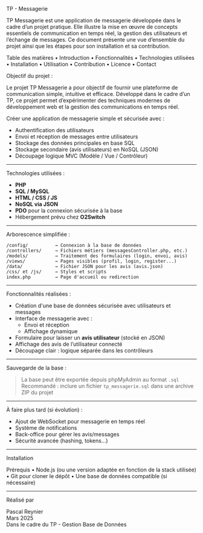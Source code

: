 TP - Messagerie

TP Messagerie est une application de messagerie développée dans le cadre d’un projet pratique. Elle illustre la mise en œuvre de concepts essentiels de communication en temps réel, la gestion des utilisateurs et l’échange de messages. Ce document présente une vue d’ensemble du projet ainsi que les étapes pour son installation et sa contribution.

Table des matières
• Introduction
• Fonctionnalités
• Technologies utilisées
• Installation
• Utilisation
• Contribution
• Licence
• Contact

Objectif du projet :

Le projet TP Messagerie a pour objectif de fournir une plateforme de communication simple, intuitive et efficace. Développé dans le cadre d’un TP, ce projet permet d’expérimenter des techniques modernes de développement web et la gestion des communications en temps réel.

Créer une application de messagerie simple et sécurisée avec :

-   Authentification des utilisateurs
-   Envoi et réception de messages entre utilisateurs
-   Stockage des données principales en base SQL
-   Stockage secondaire (avis utilisateurs) en NoSQL (JSON)
-   Découpage logique MVC (Modèle / Vue / Contrôleur)

---

Technologies utilisées :

-   **PHP**
-   **SQL / MySQL**
-   **HTML / CSS / JS**
-   **NoSQL via JSON**
-   **PDO** pour la connexion sécurisée à la base
-   Hébergement prévu chez **O2Switch**

---

Arborescence simplifiée :

```
/config/          → Connexion à la base de données
/controllers/     → Fichiers métiers (messagesController.php, etc.)
/models/          → Traitement des formulaires (login, envoi, avis)
/views/           → Pages visibles (profil, login, register...)
/data/            → Fichier JSON pour les avis (avis.json)
/css/ et /js/     → Styles et scripts
index.php         → Page d'accueil ou redirection
```

---

Fonctionnalités réalisées :

-   Création d'une base de données sécurisée avec utilisateurs et messages
-   Interface de messagerie avec :
    -   Envoi et réception
    -   Affichage dynamique
-   Formulaire pour laisser un **avis utilisateur** (stocké en JSON)
-   Affichage des avis de l’utilisateur connecté
-   Découpage clair : logique séparée dans les contrôleurs

---

Sauvegarde de la base :

> La base peut être exportée depuis phpMyAdmin au format `.sql`
> Recommandé : inclure un fichier `tp_messagerie.sql` dans une archive ZIP du projet

---

À faire plus tard (si évolution) :

-   Ajout de WebSocket pour messagerie en temps réel
-   Système de notifications
-   Back-office pour gérer les avis/messages
-   Sécurité avancée (hashing, tokens...)

---

Installation

Prérequis
• Node.js (ou une version adaptée en fonction de la stack utilisée)
• Git pour cloner le dépôt
• Une base de données compatible (si nécessaire)

---

Réalisé par

Pascal Reynier  
Mars 2025  
Dans le cadre du TP - Gestion Base de Données
